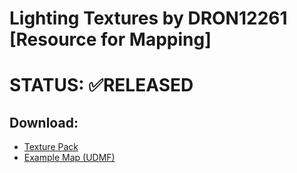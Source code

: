# Lighting Textures by DRON12261 [Resource for Mapping]

# STATUS: ✅RELEASED

## Download:
- [Texture Pack](https://github.com/Doom-Mapping-Modding-Lair-DRON12261/RES-Lighting-Textures/releases/latest/download/LightTextures.wad)
- [Example Map (UDMF)](https://github.com/Doom-Mapping-Modding-Lair-DRON12261/RES-Lighting-Textures/releases/latest/download/LightTextures_ExampleMap.wad)
